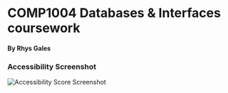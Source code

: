 # COMP1004 Databases & Interfaces coursework
#### By Rhys Gales
### Accessibility Screenshot
![Accessibility Score Screenshot](./images/accessibility-screenshot.png)
